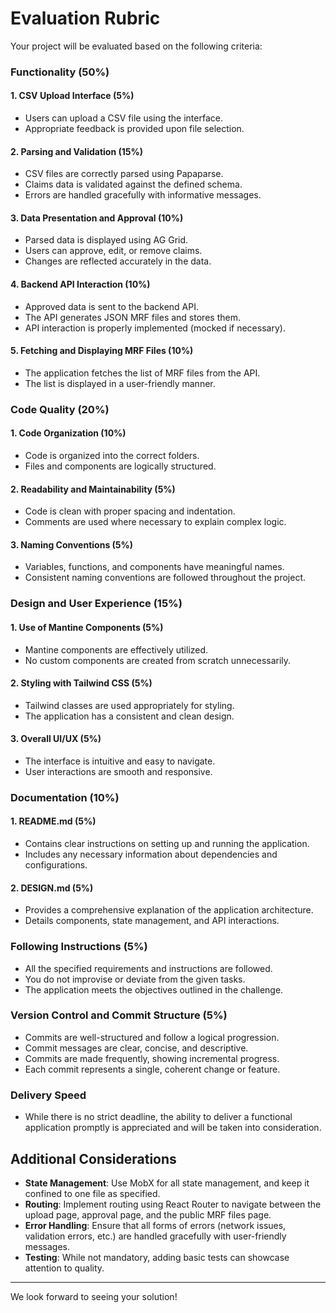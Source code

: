 # Evaluation Rubric

Your project will be evaluated based on the following criteria:

### Functionality (50%)

#### 1. CSV Upload Interface (5%)

- Users can upload a CSV file using the interface.
- Appropriate feedback is provided upon file selection.

#### 2. Parsing and Validation (15%)

- CSV files are correctly parsed using Papaparse.
- Claims data is validated against the defined schema.
- Errors are handled gracefully with informative messages.

#### 3. Data Presentation and Approval (10%)

- Parsed data is displayed using AG Grid.
- Users can approve, edit, or remove claims.
- Changes are reflected accurately in the data.

#### 4. Backend API Interaction (10%)

- Approved data is sent to the backend API.
- The API generates JSON MRF files and stores them.
- API interaction is properly implemented (mocked if necessary).

#### 5. Fetching and Displaying MRF Files (10%)

- The application fetches the list of MRF files from the API.
- The list is displayed in a user-friendly manner.

### Code Quality (20%)

#### 1. Code Organization (10%)

- Code is organized into the correct folders.
- Files and components are logically structured.

#### 2. Readability and Maintainability (5%)

- Code is clean with proper spacing and indentation.
- Comments are used where necessary to explain complex logic.

#### 3. Naming Conventions (5%)

- Variables, functions, and components have meaningful names.
- Consistent naming conventions are followed throughout the project.

### Design and User Experience (15%)

#### 1. Use of Mantine Components (5%)

- Mantine components are effectively utilized.
- No custom components are created from scratch unnecessarily.

#### 2. Styling with Tailwind CSS (5%)

- Tailwind classes are used appropriately for styling.
- The application has a consistent and clean design.

#### 3. Overall UI/UX (5%)

- The interface is intuitive and easy to navigate.
- User interactions are smooth and responsive.

### Documentation (10%)

#### 1. README.md (5%)

- Contains clear instructions on setting up and running the application.
- Includes any necessary information about dependencies and configurations.

#### 2. DESIGN.md (5%)

- Provides a comprehensive explanation of the application architecture.
- Details components, state management, and API interactions.

### Following Instructions (5%)

- All the specified requirements and instructions are followed.
- You do not improvise or deviate from the given tasks.
- The application meets the objectives outlined in the challenge.

### Version Control and Commit Structure (5%)

- Commits are well-structured and follow a logical progression.
- Commit messages are clear, concise, and descriptive.
- Commits are made frequently, showing incremental progress.
- Each commit represents a single, coherent change or feature.

### Delivery Speed

- While there is no strict deadline, the ability to deliver a functional application promptly is appreciated and will be taken into consideration.

## Additional Considerations

- **State Management**: Use MobX for all state management, and keep it confined to one file as specified.
- **Routing**: Implement routing using React Router to navigate between the upload page, approval page, and the public MRF files page.
- **Error Handling**: Ensure that all forms of errors (network issues, validation errors, etc.) are handled gracefully with user-friendly messages.
- **Testing**: While not mandatory, adding basic tests can showcase attention to quality.

---

We look forward to seeing your solution!

